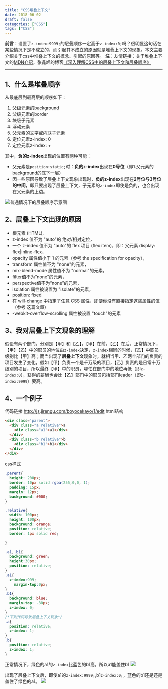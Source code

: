 ```yaml
---
title: "CSS堆叠上下文"
date: 2018-06-02
draft: false
categories: ["CSS"] 
tags: ["CSS"]
---
```


**前言**：设置了`z-index:9999;`的层叠顺序一定高于`z-index:0;`吗？很明显这句话在某些情况下是不成立的，而引起其不成立的原因就是堆叠上下文的现象。本文主要介绍关于css中堆叠上下文的概念、引起的原因等。
**注**：友情链接：关于堆叠上下文的[MDN介绍](https://developer.mozilla.org/zh-CN/docs/Web/Guide/CSS/Understanding_z_index/The_stacking_context)，张鑫旭的博客[《深入理解CSS中的层叠上下文和层叠顺序》](http://www.zhangxinxu.com/wordpress/2016/01/understand-css-stacking-context-order-z-index/)

---

## 1、什么是堆叠顺序

从最底层到最高层的顺序如下：
1. 父级元素的background
2. 父级元素的border
3. 块级子元素
4. 浮动元素
5. 父元素的文字或内联子元素
6. 定位元素z-index: 0
7. 定位元素z-index: +

其中，**负的z-index**出现的位置有两种可能：
- 父元素是`position:static;`时：**负的z-index**出现在**0号位**（即1.父元素的background的底下一层）
- 因一些原因导致了层叠上下文现象出现时，**负的z-index**出现在**2号位与3号位的中间**，即只要出现了层叠上下文，子元素的`z-index`即使是负的，也会出现在父元素的上边。

![普通情况下的层叠顺序示意图](https://upload-images.jianshu.io/upload_images/11827773-0877f0025be66472.png?imageMogr2/auto-orient/strip%7CimageView2/2/w/1240)


## 2、层叠上下文出现的原因

- 根元素 (HTML),
- z-index 值不为 "auto"的 绝对/相对定位，
- 一个 z-index 值不为 "auto"的 flex 项目 (flex item)，即：父元素 display: flex|inline-flex，
- opacity 属性值小于 1 的元素（参考 the specification for opacity），
- transform 属性值不为 "none"的元素，
- mix-blend-mode 属性值不为 "normal"的元素，
- filter值不为“none”的元素，
- perspective值不为“none”的元素，
- isolation 属性被设置为 "isolate"的元素，
- position: fixed
- 在 will-change 中指定了任意 CSS 属性，即便你没有直接指定这些属性的值（参考 这篇文章）
- -webkit-overflow-scrolling 属性被设置 "touch"的元素

## 3、我对层叠上下文现象的理解

假设有两个部门，分别是【甲】和【乙】，【甲】在前，【乙】在后，正常情况下，【甲】【乙】中的职员的地位由`z-index`决定，`z-index`相同的时候，【乙】中职员级别比【甲】高；而当出现了**层叠上下文**现象时，就相当甲、乙两个部门的负责的项目发生了变化，假如【甲】负责一个是千万级的项目，【乙】负责的是日常十万级别的项目，所以最终【甲】中的职员，哪怕在部门中的地位再低（即`z-index:0`），获得的薪酬也会比【乙】部门中的职员包括部门leader（即`z-index:9999`）要高。


## 4、一个例子
代码链接
http://js.jirengu.com/boyocekayo/1/edit
html结构
```html
<div class='parent'>
  <div class="a relative">a
    <div class="a1">a1</div>
  </div>
  <div class="b relative">b
    <div class="b1">b1</div>
  </div>
</div>
```
css样式
```css
.parent{
  height: 200px;
  border: 10px solid rgba(255,0,0, 1);
  padding: 15px;
  margin: 12px;
  background: #000;
}

.relative{
  width: 100px;
  height: 100px;
  background: orange;
  position: relative;
  border: 1px solid red;
  
}

.a1,.b1{
  background: green;
  height:30px;
  position: relative;
}
.a1{
  z-index:999;
    margin-top:0px;
}
.b1{
  background: blue;
  margin-top: -80px;
  z-index: 0;
}
/*下列代码导致层叠上下文现象*/
.a{
  position: relative;
  z-index: 1;
}
.b{
  position: relative;
  z-index: 1;
}


```
正常情况下，绿色的a1的`z-index`比蓝色的b1高，所以a1能盖住b1
![](https://upload-images.jianshu.io/upload_images/11827773-c2e7ab31cb9a0be8.png?imageMogr2/auto-orient/strip%7CimageView2/2/w/1240)

出现了层叠上下文后，即使a1的`z-index:9999;`,b1`z-index:0;`，蓝色的b1还是还是盖住了绿色的a1。
![](https://upload-images.jianshu.io/upload_images/11827773-228d6b05d4fcd639.png?imageMogr2/auto-orient/strip%7CimageView2/2/w/1240)


